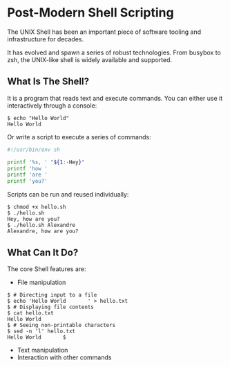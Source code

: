 Post-Modern Shell Scripting
===========================

The UNIX Shell has been an important piece of software tooling and
infrastructure for decades.

It has evolved and spawn a series of robust technologies. From busybox to zsh,
the UNIX-like shell is widely available and supported.

What Is The Shell?
------------------

It is a program that reads text and execute commands. You can either use it
interactively through a console:

```console
$ echo "Hello World"
Hello World
```

Or write a script to execute a series of commands:

```sh file hello.sh
#!/usr/bin/env sh

printf '%s, ' "${1:-Hey}"
printf 'how '
printf 'are '
printf 'you?'
```

Scripts can be run and reused individually:

```console
$ chmod +x hello.sh
$ ./hello.sh
Hey, how are you?
$ ./hello.sh Alexandre
Alexandre, how are you?
```

What Can It Do?
---------------

The core Shell features are:

- File manipulation
```console
$ # Directing input to a file
$ echo 'Hello World       ' > hello.txt
$ # Displaying file contents
$ cat hello.txt
Hello World       
$ # Seeing non-printable characters
$ sed -n 'l' hello.txt
Hello World       $
```
- Text manipulation
- Interaction with other commands

